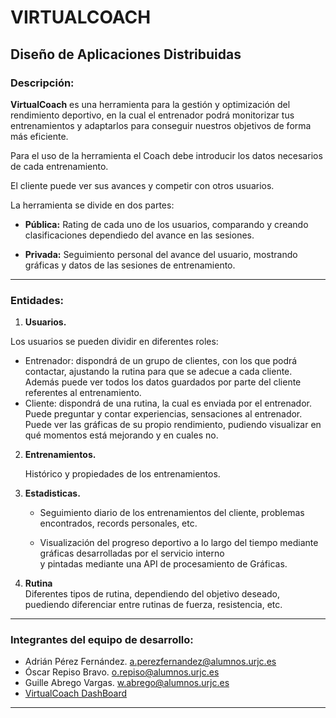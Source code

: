 ﻿
# VIRTUALCOACH
## Diseño de Aplicaciones Distribuidas  


### **Descripción:** 
  
  **VirtualCoach** es una herramienta para la gestión y optimización del rendimiento deportivo, en la cual el entrenador podrá monitorizar tus entrenamientos y adaptarlos para conseguir nuestros objetivos de forma más eficiente.

  Para el uso de la herramienta el Coach debe introducir los datos necesarios de cada entrenamiento.  

  El cliente puede ver sus avances y competir con otros usuarios.  

  La herramienta se divide en dos partes:   
    
  - **Pública:** Rating de cada uno de los usuarios, comparando y creando clasificaciones dependiedo del avance en las sesiones.
    
  - **Privada:** Seguimiento personal del avance del usuario, mostrando gráficas y datos de las sesiones de entrenamiento.
  

  - - -
### **Entidades:**
  
  1. **Usuarios.**    

  Los usuarios se pueden dividir en diferentes roles:  

   * Entrenador: dispondrá de un grupo de clientes, con los que podrá contactar, ajustando la rutina para que se adecue a cada cliente. Además puede ver todos los datos guardados por parte del cliente referentes al entrenamiento.
   * Cliente: dispondrá de una rutina, la cual es enviada por el entrenador. Puede preguntar y contar experiencias, sensaciones al entrenador. Puede ver las gráficas de su propio rendimiento, pudiendo visualizar en qué momentos está mejorando y en cuales no.


  2. **Entrenamientos.**  
    
      Histórico y propiedades  de los entrenamientos.

  3. **Estadisticas.**
      
      - Seguimiento diario de los entrenamientos del cliente, problemas encontrados, records personales, etc.  

      - Visualización del progreso deportivo a lo largo del tiempo mediante gráficas desarrolladas por el servicio interno  
       y pintadas mediante una API de procesamiento de Gráficas.  

  4.  **Rutina**  
      Diferentes tipos de rutina, dependiendo del objetivo deseado, puediendo diferenciar entre rutinas de fuerza, resistencia, etc.

      

- - -
### **Integrantes del equipo de desarrollo:**

  - Adrián Pérez Fernández. [a.perezfernandez@alumnos.urjc.es](a.perezfernandez@alumnos.urjc.es)
  - Óscar Repiso Bravo. [o.repiso@alumnos.urjc.es](o.repiso@alumnos.urjc.es)
  - Guille Abrego Vargas. [w.abrego@alumnos.urjc.es](w.abrego@alumnos.urjc.es)   
  - [VirtualCoach DashBoard]( https://trello.com/b/UXnlMufa)

- - -